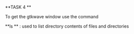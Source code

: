 **TASK 4 **

To get the gtkwave window use the command</p>
**ls ** : used to list directory contents of files and directories</p>

